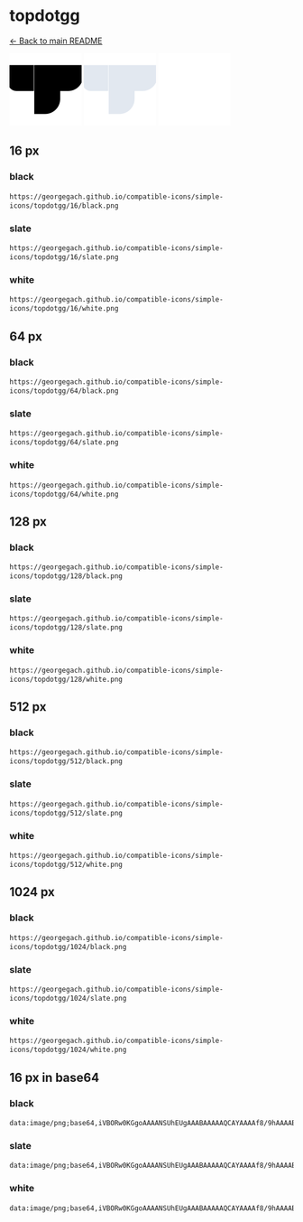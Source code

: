 # topdotgg

[← Back to main README](../../README.md)


<img src="./128/black.png" width="128" alt="topdotgg black icon" />
<img src="./128/slate.png" width="128" alt="topdotgg slate icon" />
<img src="./128/white.png" width="128" alt="topdotgg white icon" />

## 16 px

### black
```
https://georgegach.github.io/compatible-icons/simple-icons/topdotgg/16/black.png
```

### slate
```
https://georgegach.github.io/compatible-icons/simple-icons/topdotgg/16/slate.png
```

### white
```
https://georgegach.github.io/compatible-icons/simple-icons/topdotgg/16/white.png
```

## 64 px

### black
```
https://georgegach.github.io/compatible-icons/simple-icons/topdotgg/64/black.png
```

### slate
```
https://georgegach.github.io/compatible-icons/simple-icons/topdotgg/64/slate.png
```

### white
```
https://georgegach.github.io/compatible-icons/simple-icons/topdotgg/64/white.png
```

## 128 px

### black
```
https://georgegach.github.io/compatible-icons/simple-icons/topdotgg/128/black.png
```

### slate
```
https://georgegach.github.io/compatible-icons/simple-icons/topdotgg/128/slate.png
```

### white
```
https://georgegach.github.io/compatible-icons/simple-icons/topdotgg/128/white.png
```

## 512 px

### black
```
https://georgegach.github.io/compatible-icons/simple-icons/topdotgg/512/black.png
```

### slate
```
https://georgegach.github.io/compatible-icons/simple-icons/topdotgg/512/slate.png
```

### white
```
https://georgegach.github.io/compatible-icons/simple-icons/topdotgg/512/white.png
```

## 1024 px

### black
```
https://georgegach.github.io/compatible-icons/simple-icons/topdotgg/1024/black.png
```

### slate
```
https://georgegach.github.io/compatible-icons/simple-icons/topdotgg/1024/slate.png
```

### white
```
https://georgegach.github.io/compatible-icons/simple-icons/topdotgg/1024/white.png
```

## 16 px in base64

### black
```
data:image/png;base64,iVBORw0KGgoAAAANSUhEUgAAABAAAAAQCAYAAAAf8/9hAAAABmJLR0QA/wD/AP+gvaeTAAAAnUlEQVQ4jc3QsQnCABAF0JdgYam7WCq4gQMIuoKLWLmQC1haWKSxUERERcGgoBaxkMRAYgr9cHD8u//v+PwaAUYf+D2aRU0eH2qXw2cq/P75BFUNjiGuFQy2IZa4lb2MCMMADXRQf1voo5cSnTHGHCvMEOddmMgmfkI3vVgmxAs2VQwOWKTJWgFhjDUGuKeHQY6ohfarjzCVZPCHeAKmHy3o6zCvWgAAAABJRU5ErkJggg==
```

### slate
```
data:image/png;base64,iVBORw0KGgoAAAANSUhEUgAAABAAAAAQCAYAAAAf8/9hAAAABmJLR0QA/wD/AP+gvaeTAAAA2UlEQVQ4jcWOT07CYBTEZx5dYKIJJWmiC0J6CJZyBQ5AolfwIhyCM3iBXsAlCxZd0IXUmEAbCP+k37AyMdXFh4kyy3kzvzfApcVZXj7VzYZxWTmFXoAsL/TNlRYg2z4A8wn9GUBAaQAOv/5OvBuETMTHmd0SUFod7TGomurZXveSNT+vpA0BDWp714JGACcwe3Wbm5c45i6Iw7AA8Pw1m+Vl/8fJQNK5ayU1z1vbSsFb3Qx82yKK7u319GyAhB2puYM9kHR+AKexjCkAgEyvGvskiqKV79r/1QlVj0pus7is9wAAAABJRU5ErkJggg==
```

### white
```
data:image/png;base64,iVBORw0KGgoAAAANSUhEUgAAABAAAAAQCAYAAAAf8/9hAAAABmJLR0QA/wD/AP+gvaeTAAAAqUlEQVQ4jcXQMUpDURSE4e88LCyja7GM4A6yAEG34Eas3JAbSJnCIo2FIoJGIhgUnDQpwvMVNwR1ujN35j+Xw3+rklwN+K84agVkwH/BcQugawn9JuCtw+cegOcO9/jadTPmuKwkI5zicCtwjkmv9I5rzPCAaVWtBvFJbvJTyyRn/ewuR/zA0z6ABe765kFDcYVHXFTVd/+xhhpJTjDejHPcVtWy+a9/qjXS5kDymLJOLwAAAABJRU5ErkJggg==
```

